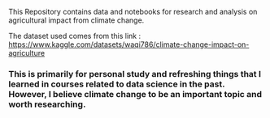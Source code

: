 This Repository contains data and notebooks for research and analysis on agricultural impact from climate change.

The dataset used comes from this link : 
 https://www.kaggle.com/datasets/waqi786/climate-change-impact-on-agriculture

### This is primarily for personal study and refreshing things that I learned in courses related to data science in the past. However, I believe climate change to be an important topic and worth researching.